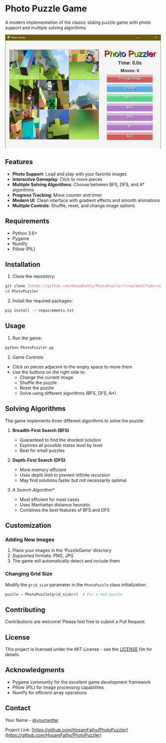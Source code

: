 # Photo Puzzle Game

A modern implementation of the classic sliding puzzle game with photo support and multiple solving algorithms.

![Game Screenshot](screenshot.png)

## Features

- **Photo Support**: Load and play with your favorite images
- **Interactive Gameplay**: Click to move pieces
- **Multiple Solving Algorithms**: Choose between BFS, DFS, and A* algorithms
- **Progress Tracking**: Move counter and timer
- **Modern UI**: Clean interface with gradient effects and smooth animations
- **Multiple Controls**: Shuffle, reset, and change image options

## Requirements

- Python 3.6+
- Pygame
- NumPy
- Pillow (PIL)

## Installation

1. Clone the repository:
```bash
git clone [https://github.com/HosamFathy/PhotoPuzzler/tree/main?tab=readme-ov-file](https://github.com/HosamFathy/PhotoPuzzler/tree/main)
cd PhotoPuzzler
```

2. Install the required packages:
```bash
pip install -r requirements.txt
```

## Usage

1. Run the game:
```bash
python PhotoPuzzler.py
```

2. Game Controls:
- Click on pieces adjacent to the empty space to move them
- Use the buttons on the right side to:
  - Change the current image
  - Shuffle the puzzle
  - Reset the puzzle
  - Solve using different algorithms (BFS, DFS, A*)

## Solving Algorithms

The game implements three different algorithms to solve the puzzle:

1. **Breadth-First Search (BFS)**
   - Guaranteed to find the shortest solution
   - Explores all possible states level by level
   - Best for small puzzles

2. **Depth-First Search (DFS)**
   - More memory efficient
   - Uses depth limit to prevent infinite recursion
   - May find solutions faster but not necessarily optimal

3. **A* Search Algorithm**
   - Most efficient for most cases
   - Uses Manhattan distance heuristic
   - Combines the best features of BFS and DFS


## Customization

### Adding New Images
1. Place your images in the 'PuzzleGame' directory
2. Supported formats: PNG, JPG
3. The game will automatically detect and include them

### Changing Grid Size
Modify the `grid_size` parameter in the `PhotoPuzzle` class initialization:
```python
puzzle = PhotoPuzzle(grid_size=4)  # For a 4x4 puzzle
```

## Contributing

Contributions are welcome! Please feel free to submit a Pull Request.

## License

This project is licensed under the MIT License - see the [LICENSE](LICENSE) file for details.

## Acknowledgments

- Pygame community for the excellent game development framework
- Pillow (PIL) for image processing capabilities
- NumPy for efficient array operations

## Contact

Your Name - [@yourtwitter](https://twitter.com/yourtwitter)

Project Link: [https://github.com/HosamFathy/PhotoPuzzler](https://github.com/HosamFathy/PhotoPuzzler)
